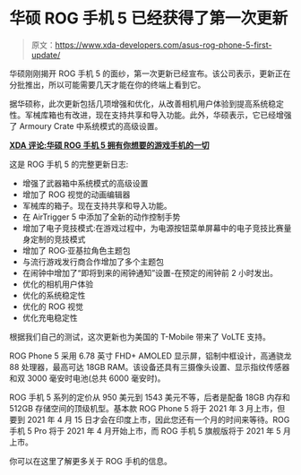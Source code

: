 # 华硕 ROG 手机 5 已经获得了第一次更新

> 原文：<https://www.xda-developers.com/asus-rog-phone-5-first-update/>

华硕刚刚揭开 ROG 手机 5 的面纱，第一次更新已经宣布。该公司表示，更新正在分批推出，所以可能需要几天才能在你的终端上看到它。

据华硕称，此次更新包括几项增强和优化，从改善相机用户体验到提高系统稳定性。军械库箱也有改进，现在支持共享和导入功能。此外，华硕表示，它已经增强了 Armoury Crate 中系统模式的高级设置。

**[XDA 评论:华硕 ROG 手机 5 拥有你想要的游戏手机的一切](https://www.xda-developers.com/asus-rog-phone-5-review/)**

这是 ROG 手机 5 的完整更新日志:

*   增强了武器箱中系统模式的高级设置
*   增加了 ROG 视觉的动画编辑器
*   军械库的箱子。现在支持共享和导入功能。
*   在 AirTrigger 5 中添加了全新的动作控制手势
*   增加了电子竞技模式:在游戏过程中，为电源按钮菜单屏幕中的电子竞技比赛量身定制的竞技模式
*   增加了 ROG·亚基拉角色主题包
*   与流行游戏发行商合作增加了多个主题包
*   在闹钟中增加了“即将到来的闹钟通知”设置-在预定的闹钟前 2 小时发出。
*   优化的相机用户体验
*   优化的系统稳定性
*   优化的 ROG 视觉
*   优化充电稳定性

根据我们自己的测试，这次更新也为美国的 T-Mobile 带来了 VoLTE 支持。

ROG Phone 5 采用 6.78 英寸 FHD+ AMOLED 显示屏，铝制中框设计，高通骁龙 88 处理器，最高可达 18GB RAM。该设备还具有三摄像头设置、显示指纹传感器和双 3000 毫安时电池(总共 6000 毫安时)。

ROG 手机 5 系列的定价从 950 美元到 1543 美元不等，后者是配备 18GB 内存和 512GB 存储空间的顶级机型。基本款 ROG Phone 5 将于 2021 年 3 月上市，但要到 2021 年 4 月 15 日才会在印度上市，因此您还有一个月的时间来等待。ROG 手机 5 Pro 将于 2021 年 4 月开始上市，而 ROG 手机 5 旗舰版将于 2021 年 5 月上市。

你可以在这里了解更多关于 ROG 手机的信息。